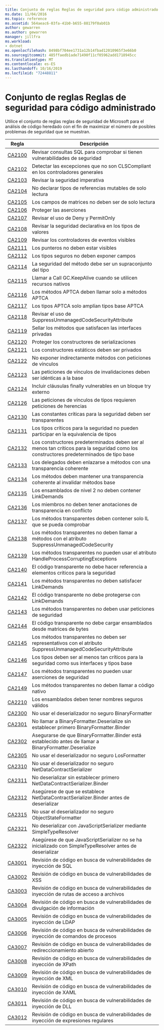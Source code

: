 ```yaml
---
title: Conjunto de reglas Reglas de seguridad para código administrado
ms.date: 11/04/2016
ms.topic: reference
ms.assetid: 564aeac6-03fa-41b0-b655-88179f0ab01b
author: gewarren
ms.author: gewarren
manager: jillfra
ms.workload:
- dotnet
ms.openlocfilehash: 8498bf704ee1731a12b14fbad12010965f3e66b0
ms.sourcegitcommit: 485ffaedb1ade71490f11cf05962add1718945cc
ms.translationtype: MT
ms.contentlocale: es-ES
ms.lasthandoff: 10/16/2019
ms.locfileid: "72448811"
---
```

# <a name="security-rules-rule-set-for-managed-code"></a>Conjunto de reglas Reglas de seguridad para código administrado

Utilice el conjunto de reglas reglas de seguridad de Microsoft para el análisis de código heredado con el fin de maximizar el número de posibles problemas de seguridad que se muestran.

|Regla|Descripción|
|----------|-----------------|
|[CA2100](../code-quality/ca2100.md)|Revisar consultas SQL para comprobar si tienen vulnerabilidades de seguridad|
|[CA2102](../code-quality/ca2102.md)|Detectar las excepciones que no son CLSCompliant en los controladores generales|
|[CA2103](../code-quality/ca2103.md)|Revisar la seguridad imperativa|
|[CA2104](../code-quality/ca2104.md)|No declarar tipos de referencias mutables de solo lectura|
|[CA2105](../code-quality/ca2105.md)|Los campos de matrices no deben ser de solo lectura|
|[CA2106](../code-quality/ca2106.md)|Proteger las aserciones|
|[CA2107](../code-quality/ca2107.md)|Revisar el uso de Deny y PermitOnly|
|[CA2108](../code-quality/ca2108.md)|Revisar la seguridad declarativa en los tipos de valores|
|[CA2109](../code-quality/ca2109.md)|Revisar los controladores de eventos visibles|
|[CA2111](../code-quality/ca2111.md)|Los punteros no deben estar visibles|
|[CA2112](../code-quality/ca2112.md)|Los tipos seguros no deben exponer campos|
|[CA2114](../code-quality/ca2114.md)|La seguridad del método debe ser un supraconjunto del tipo|
|[CA2115](../code-quality/ca2115.md)|Llamar a Call GC.KeepAlive cuando se utilicen recursos nativos|
|[CA2116](../code-quality/ca2116.md)|Los métodos APTCA deben llamar solo a métodos APTCA|
|[CA2117](../code-quality/ca2117.md)|Los tipos APTCA solo amplían tipos base APTCA|
|[CA2118](../code-quality/ca2118.md)|Revisar el uso de SuppressUnmanagedCodeSecurityAttribute|
|[CA2119](../code-quality/ca2119.md)|Sellar los métodos que satisfacen las interfaces privadas|
|[CA2120](../code-quality/ca2120.md)|Proteger los constructores de serializaciones|
|[CA2121](../code-quality/ca2121.md)|Los constructores estáticos deben ser privados|
|[CA2122](../code-quality/ca2122.md)|No exponer indirectamente métodos con peticiones de vínculos|
|[CA2123](../code-quality/ca2123.md)|Las peticiones de vínculos de invalidaciones deben ser idénticas a la base|
|[CA2124](../code-quality/ca2124.md)|Incluir cláusulas finally vulnerables en un bloque try externo|
|[CA2126](../code-quality/ca2126.md)|Las peticiones de vínculos de tipos requieren peticiones de herencias|
|[CA2130](../code-quality/ca2130.md)|Las constantes críticas para la seguridad deben ser transparentes|
|[CA2131](../code-quality/ca2131.md)|Los tipos críticos para la seguridad no pueden participar en la equivalencia de tipos|
|[CA2132](../code-quality/ca2132.md)|Los constructores predeterminados deben ser al menos tan críticos para la seguridad como los constructores predeterminados de tipo base|
|[CA2133](../code-quality/ca2133.md)|Los delegados deben enlazarse a métodos con una transparencia coherente|
|[CA2134](../code-quality/ca2134.md)|Los métodos deben mantener una transparencia coherente al invalidar métodos base|
|[CA2135](../code-quality/ca2135.md)|Los ensamblados de nivel 2 no deben contener LinkDemands|
|[CA2136](../code-quality/ca2136.md)|Los miembros no deben tener anotaciones de transparencia en conflicto|
|[CA2137](../code-quality/ca2137.md)|Los métodos transparentes deben contener solo IL que se pueda comprobar|
|[CA2138](../code-quality/ca2138.md)|Los métodos transparentes no deben llamar a métodos con el atributo SuppressUnmanagedCodeSecurity|
|[CA2139](../code-quality/ca2139.md)|Los métodos transparentes no pueden usar el atributo HandleProcessCorruptingExceptions|
|[CA2140](../code-quality/ca2140.md)|El código transparente no debe hacer referencia a elementos críticos para la seguridad|
|[CA2141](../code-quality/ca2141.md)|Los métodos transparentes no deben satisfacer LinkDemands|
|[CA2142](../code-quality/ca2142.md)|El código transparente no debe protegerse con LinkDemands|
|[CA2143](../code-quality/ca2143.md)|Los métodos transparentes no deben usar peticiones de seguridad|
|[CA2144](../code-quality/ca2144.md)|El código transparente no debe cargar ensamblados desde matrices de bytes|
|[CA2145](../code-quality/ca2145.md)|Los métodos transparentes no deben ser representativos con el atributo SuppressUnmanagedCodeSecurityAttribute|
|[CA2146](../code-quality/ca2146.md)|Los tipos deben ser al menos tan críticos para la seguridad como sus interfaces y tipos base|
|[CA2147](../code-quality/ca2147.md)|Los métodos transparentes no pueden usar aserciones de seguridad|
|[CA2149](../code-quality/ca2149.md)|Los métodos transparentes no deben llamar a código nativo|
|[CA2210](../code-quality/ca2210.md)|Los ensamblados deben tener nombres seguros válidos|
|[CA2300](ca2300.md)|No usar el deserializador no seguro BinaryFormatter|
|[CA2301](ca2301.md)|No llamar a BinaryFormatter.Deserialize sin establecer primero BinaryFormatter.Binder|
|[CA2302](ca2302.md)|Asegurarse de que BinaryFormatter.Binder está establecido antes de llamar a BinaryFormatter.Deserialize|
|[CA2305](ca2305.md)|No usar el deserializador no seguro LosFormatter|
|[CA2310](ca2310.md)|No usar el deserializador no seguro NetDataContractSerializer|
|[CA2311](ca2311.md)|No deserializar sin establecer primero NetDataContractSerializer.Binder|
|[CA2312](ca2312.md)|Asegúrese de que se establece NetDataContractSerializer.Binder antes de deserializar|
|[CA2315](ca2315.md)|No usar el deserializador no seguro ObjectStateFormatter|
|[CA2321](ca2321.md)|No deserializar con JavaScriptSerializer mediante SimpleTypeResolver|
|[CA2322](ca2322.md)|Asegúrese de que JavaScriptSerializer no se ha inicializado con SimpleTypeResolver antes de deserializar|
|[CA3001](../code-quality/ca3001.md)|Revisión de código en busca de vulnerabilidades de inyección de SQL|
|[CA3002](../code-quality/ca3002.md)|Revisión de código en busca de vulnerabilidades de XSS|
|[CA3003](../code-quality/ca3003.md)|Revisión de código en busca de vulnerabilidades de inyección de rutas de acceso a archivos|
|[CA3004](../code-quality/ca3004.md)|Revisión de código en busca de vulnerabilidades de divulgación de información|
|[CA3005](../code-quality/ca3005.md)|Revisión de código en busca de vulnerabilidades de inyección de LDAP|
|[CA3006](../code-quality/ca3006.md)|Revisión de código en busca de vulnerabilidades de inyección de comandos de procesos|
|[CA3007](../code-quality/ca3007.md)|Revisión de código en busca de vulnerabilidades de redireccionamiento abierto|
|[CA3008](../code-quality/ca3008.md)|Revisión de código en busca de vulnerabilidades de inyección de XPath|
|[CA3009](../code-quality/ca3009.md)|Revisión de código en busca de vulnerabilidades de inyección de XML|
|[CA3010](../code-quality/ca3010.md)|Revisión de código en busca de vulnerabilidades de inyección de XAML|
|[CA3011](../code-quality/ca3011.md)|Revisión de código en busca de vulnerabilidades de inyección de DLL|
|[CA3012](../code-quality/ca3012.md)|Revisión de código en busca de vulnerabilidades de inyección de expresiones regulares|
